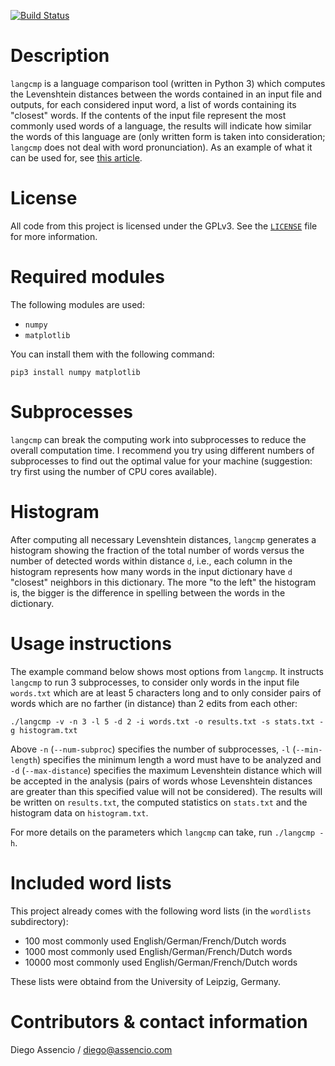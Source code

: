 [![Build Status](https://api.travis-ci.com/dassencio/langcmp.svg?branch=master)](https://travis-ci.com/dassencio/langcmp)

# Description

`langcmp` is a language comparison tool (written in Python 3) which computes the
Levenshtein distances between the words contained in an input file and outputs,
for each considered input word, a list of words containing its "closest" words.
If the contents of the input file represent the most commonly used words of a
language, the results will indicate how similar the words of this language are
(only written form is taken into consideration; `langcmp` does not deal with word
pronunciation). As an example of what it can be used for, see
[this article](http://diego.assencio.com/?index=9636c4a74afcc3924fdd2f03f83492c6).

# License

All code from this project is licensed under the GPLv3. See the
[`LICENSE`](https://github.com/dassencio/langcmp/tree/master/LICENSE)
file for more information.

# Required modules

The following modules are used:

- `numpy`
- `matplotlib`

You can install them with the following command:

    pip3 install numpy matplotlib

# Subprocesses

`langcmp` can break the computing work into subprocesses to reduce the overall
computation time. I recommend you try using different numbers of subprocesses
to find out the optimal value for your machine (suggestion: try first using the
number of CPU cores available).

# Histogram

After computing all necessary Levenshtein distances, `langcmp` generates a
histogram showing the fraction of the total number of words versus the number
of detected words within distance `d`, i.e., each column in the histogram
represents how many words in the input dictionary have `d` "closest" neighbors
in this dictionary. The more "to the left" the histogram is, the bigger
is the difference in spelling between the words in the dictionary.

# Usage instructions

The example command below shows most options from `langcmp`. It instructs `langcmp`
to run 3 subprocesses, to consider only words in the input file `words.txt`
which are at least 5 characters long and to only consider pairs of words which
are no farther (in distance) than 2 edits from each other:

    ./langcmp -v -n 3 -l 5 -d 2 -i words.txt -o results.txt -s stats.txt -g histogram.txt

Above `-n` (`--num-subproc`) specifies the number of subprocesses, `-l` (`--min-length`)
specifies the minimum length a word must have to be analyzed and `-d` (`--max-distance`)
specifies the maximum Levenshtein distance which will be accepted in the analysis
(pairs of words whose Levenshtein distances are greater than this specified value
will not be considered). The results will be written on `results.txt`, the
computed statistics on `stats.txt` and the histogram data on `histogram.txt`.

For more details on the parameters which `langcmp` can take, run `./langcmp -h`.

# Included word lists

This project already comes with the following word lists (in the `wordlists`
subdirectory):

- 100 most commonly used English/German/French/Dutch words
- 1000 most commonly used English/German/French/Dutch words
- 10000 most commonly used English/German/French/Dutch words

These lists were obtaind from the University of Leipzig, Germany.

# Contributors & contact information

Diego Assencio / diego@assencio.com
